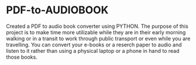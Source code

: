 # PDF-to-AUDIOBOOK
Created a PDF to audio book converter using PYTHON. The purpose of this project is to make time more utilizable while they are in their early morning walking or in a transit to work through public transport or even while you are travelling. You can convert your e-books or a reserch paper to audio and listen to it rather than using a physical laptop or a phone in hand to read those books.
